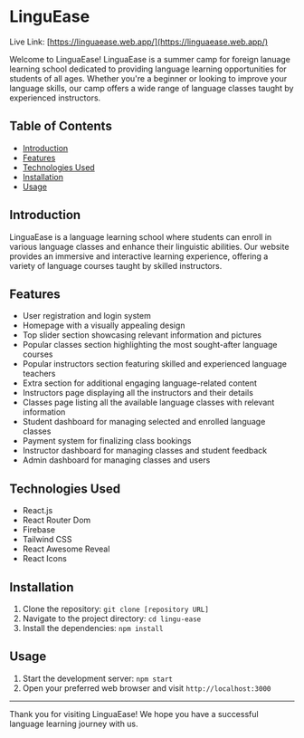 # LinguEase

Live Link: [https://linguaease.web.app/](https://linguaease.web.app/)

Welcome to LinguaEase! LinguaEase is a summer camp for foreign lanuage learning school dedicated to providing language learning opportunities for students of all ages. Whether you're a beginner or looking to improve your language skills, our camp offers a wide range of language classes taught by experienced instructors.

## Table of Contents

- [Introduction](#introduction)
- [Features](#features)
- [Technologies Used](#technologies-used)
- [Installation](#installation)
- [Usage](#usage)

## Introduction

LinguaEase is a language learning school where students can enroll in various language classes and enhance their linguistic abilities. Our website provides an immersive and interactive learning experience, offering a variety of language courses taught by skilled instructors.

## Features

- User registration and login system
- Homepage with a visually appealing design
- Top slider section showcasing relevant information and pictures
- Popular classes section highlighting the most sought-after language courses
- Popular instructors section featuring skilled and experienced language teachers
- Extra section for additional engaging language-related content
- Instructors page displaying all the instructors and their details
- Classes page listing all the available language classes with relevant information
- Student dashboard for managing selected and enrolled language classes
- Payment system for finalizing class bookings
- Instructor dashboard for managing classes and student feedback
- Admin dashboard for managing classes and users

## Technologies Used

- React.js
- React Router Dom
- Firebase
- Tailwind CSS
- React Awesome Reveal
- React Icons

## Installation

1. Clone the repository: `git clone [repository URL]`
2. Navigate to the project directory: `cd lingu-ease`
3. Install the dependencies: `npm install`

## Usage

1. Start the development server: `npm start`
2. Open your preferred web browser and visit `http://localhost:3000`

---

Thank you for visiting LinguaEase! We hope you have a successful language learning journey with us.
